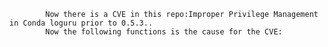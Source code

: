 
            Now there is a CVE in this repo:Improper Privilege Management in Conda loguru prior to 0.5.3..
            Now the following functions is the cause for the CVE:
            